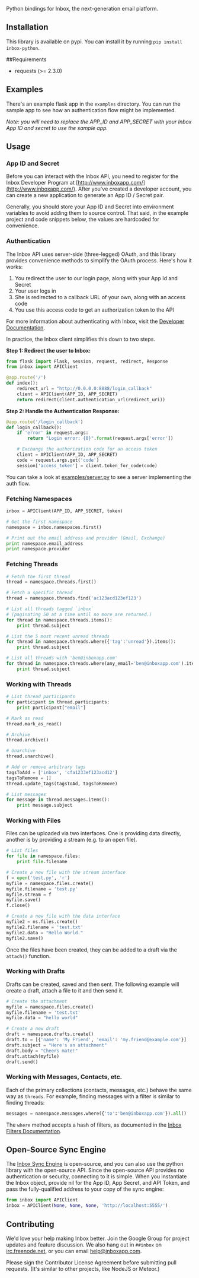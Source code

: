 Python bindings for Inbox, the next-generation email platform.

## Installation

This library is available on pypi. You can install it by running `pip install inbox-python`.

##Requirements

- requests (>= 2.3.0)

## Examples

There's an example flask app in the `examples` directory. You can run the sample app to see how an authentication flow might be implemented. 

*Note: you will need to replace the APP_ID and APP_SECRET with your Inbox App ID and secret to use the sample app.*

## Usage

### App ID and Secret

Before you can interact with the Inbox API, you need to register for the Inbox Developer Program at [http://www.inboxapp.com/](http://www.inboxapp.com/). After you've created a developer account, you can create a new application to generate an App ID / Secret pair.

Generally, you should store your App ID and Secret into environment variables to avoid adding them to source control. That said, in the example project and code snippets below, the values are hardcoded for convenience.


### Authentication

The Inbox API uses server-side (three-legged) OAuth, and this library provides convenience methods to simplify the OAuth process.
Here's how it works:

1. You redirect the user to our login page, along with your App Id and Secret
2. Your user logs in
3. She is redirected to a callback URL of your own, along with an access code
4. You use this access code to get an authorization token to the API

For more information about authenticating with Inbox, visit the [Developer Documentation](https://www.inboxapp.com/docs/gettingstarted-hosted#authenticating).

In practice, the Inbox client simplifies this down to two steps.

**Step 1: Redirect the user to Inbox:**

```python
from flask import Flask, session, request, redirect, Response
from inbox import APIClient

@app.route('/')
def index():
    redirect_url = "http://0.0.0.0:8888/login_callback"
    client = APIClient(APP_ID, APP_SECRET)
    return redirect(client.authentication_url(redirect_uri))

```

**Step 2: Handle the Authentication Response:**

```python
@app.route('/login_callback')
def login_callback():
    if 'error' in request.args:
        return "Login error: {0}".format(request.args['error'])

    # Exchange the authorization code for an access token
    client = APIClient(APP_ID, APP_SECRET)
    code = request.args.get('code')
    session['access_token'] = client.token_for_code(code)
```

You can take a look at [examples/server.py](examples/server.py) to see a server
implementing the auth flow.

### Fetching Namespaces

```python
inbox = APIClient(APP_ID, APP_SECRET, token)

# Get the first namespace
namespace = inbox.namespaces.first()

# Print out the email address and provider (Gmail, Exchange)
print namespace.email_address
print namespace.provider
```


### Fetching Threads

```python
# Fetch the first thread
thread = namespace.threads.first()

# Fetch a specific thread
thread = namespace.threads.find('ac123acd123ef123')

# List all threads tagged `inbox`
# (paginating 50 at a time until no more are returned.)
for thread in namespace.threads.items():
    print thread.subject

# List the 5 most recent unread threads
for thread in namespace.threads.where({'tag':'unread'}).items():
    print thread.subject

# List all threads with 'ben@inboxapp.com'
for thread in namespace.threads.where(any_email='ben@inboxapp.com').items():
    print thread.subject
```


### Working with Threads

```python
# List thread participants
for participant in thread.participants:
    print participant["email"]

# Mark as read
thread.mark_as_read()

# Archive
thread.archive()

# Unarchive
thread.unarchive()

# Add or remove arbitrary tags
tagsToAdd = ['inbox', 'cfa1233ef123acd12']
tagsToRemove = []
thread.update_tags(tagsToAd, tagsToRemove)

# List messages
for message in thread.messages.items():
    print message.subject
```


### Working with Files

Files can be uploaded via two interfaces. One is providing data directly, another is by providing a stream (e.g. to an open file).

```python
# List files
for file in namespace.files:
    print file.filename

# Create a new file with the stream interface
f = open('test.py', 'r')
myfile = namespace.files.create()
myfile.filename = 'test.py'
myfile.stream = f
myfile.save()
f.close()

# Create a new file with the data interface
myfile2 = ns.files.create()
myfile2.filename = 'test.txt'
myfile2.data = "Hello World."
myfile2.save()
```

Once the files have been created, they can be added to a draft via the `attach()` function.

### Working with Drafts

Drafts can be created, saved and then sent. The following example will create a draft, attach a file to it and then send it.

```python
# Create the attachment
myfile = namespace.files.create()
myfile.filename = 'test.txt'
myfile.data = "hello world"

# Create a new draft
draft = namespace.drafts.create()
draft.to = [{'name': 'My Friend', 'email': 'my.friend@example.com'}]
draft.subject = "Here's an attachment"
draft.body = "Cheers mate!"
draft.attach(myfile)
draft.send()
```

### Working with Messages, Contacts, etc.

Each of the primary collections (contacts, messages, etc.) behave the same way as `threads`. For example, finding messages with a filter is similar to finding threads:

```python
messages = namespace.messages.where({'to':'ben@inboxapp.com'}).all()
```

The `where` method accepts a hash of filters, as documented in the [Inbox Filters Documentation](https://www.inboxapp.com/docs/api#filters). 

## Open-Source Sync Engine

The [Inbox Sync Engine](http://github.com/inboxapp/inbox) is open-source, and you can also use the python library with the open-source API. Since the open-source API provides no authentication or security, connecting to it is simple. When you instantiate the Inbox object, provide nil for the App ID, App Secret, and API Token, and pass the fully-qualified address to your copy of the sync engine:

```python
from inbox import APIClient
inbox = APIClient(None, None, None, 'http://localhost:5555/')
```


## Contributing

We'd love your help making Inbox better. Join the Google Group for project updates and feature discussion. We also hang out in `##inbox` on [irc.freenode.net](http://irc.freenode.net), or you can email [help@inboxapp.com](mailto:help@inboxapp.com).

Please sign the Contributor License Agreement before submitting pull requests. (It's similar to other projects, like NodeJS or Meteor.)
